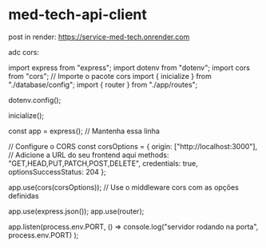 # med-tech-api-client

post in render: 
https://service-med-tech.onrender.com


adc cors: 

import express from "express";
import dotenv from "dotenv";
import cors from "cors"; // Importe o pacote cors
import { inicialize } from "./database/config";
import { router } from "./app/routes";

dotenv.config();

inicialize();

const app = express(); // Mantenha essa linha

// Configure o CORS
const corsOptions = {
  origin: ["http://localhost:3000"], // Adicione a URL do seu frontend aqui
  methods: "GET,HEAD,PUT,PATCH,POST,DELETE",
  credentials: true,
  optionsSuccessStatus: 204
};

app.use(cors(corsOptions)); // Use o middleware cors com as opções definidas

app.use(express.json());
app.use(router);

app.listen(process.env.PORT, () =>
  console.log("servidor rodando na porta", process.env.PORT)
);
